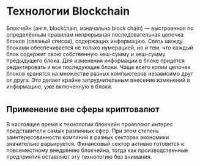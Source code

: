 # Технологии Blockchain

Блокче́йн (англ. blockchain, изначально block chain) — выстроенная по определённым правилам непрерывная последовательная цепочка блоков (связный список), содержащих информацию. Связь между блоками обеспечивается не только нумерацией, но и тем, что каждый блок содержит свою собственную хеш-сумму и хеш-сумму предыдущего блока. Для изменения информации в блоке придётся редактировать и все последующие блоки. Чаще всего копии цепочек блоков хранятся на множестве разных компьютеров независимо друг от друга. Это делает крайне затруднительным внесение изменений в информацию, уже включённую в блоки.
#

## Применение вне сферы криптовалют

В настоящее время к технологии блокчейн проявляют интерес представители самых различных сфер. При этом степень заинтересованности компаний в разных секторах экономики значительно варьируется. Финансовый сектор активно готовится к повсеместному внедрению блокчейна, тогда как производственные предприятия оставляют эту технологию без внимания.

##
